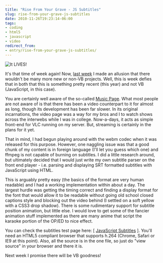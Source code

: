 ```yaml
---
title: "Rise From Your Grave - JS Subtitles"
slug: rise-from-your-grave-js-subtitles
date: 2010-11-26T19:23:14-06:00
tags:
- coding
- html5
- javascript
- video
redirect_from:
- entry/rise-from-your-grave-js-subtitles/
---
```

![](http://images.dxprog.com/blog/rise_from_your_grave.jpg "It LIVES!")

It's that time of week again! Now, [last week](http://dxprog.com/entry/rise-from-your-grave-chainploder/) I made an allusion that there wouldn't be many more new or non-VB projects. Well, this is week defies that in both that this is something pretty recent (this year) and not VB (JavaScript, in this case).

You are certainly well aware of the so-called [Music Page](http://dxprog.com/entry/celebrating-one-year-of-the-music-page/). What most people are not aware of is that there has been a video counterpart to it for almost as long, though its development has been far slower. In its original incarnations, the video page was a way for my bros and I to watch shows across the interwebs while I was in college. Now-a-days, it acts as simple front-end for VLC running on my server. But, streaming is certainly in the plans for it yet.

That in mind, I had begun playing around with the webm codec when it was released for this purpose. However, one naggling issue was that a good chunk of my content is in foreign language (I'll let you guess which one) and ffmpeg is not capable of burning on subtitles. I did a little research around, but ultimately decided that I would just write my own subtitle parser on the front end player - i.e. parsing and displaying SRT formatted subtitles with JavaScript using HTML.

This is arguably pretty easy (the basics of the format are very human readable) and I had a working implementation within about a day. The largest hurdle was getting the timing correct and finding a display format for the font that would allow it to be readable without going old school closed captions style and blocking out the video behind (I settled on a soft yellow with a CSS3 drop shadow). There is some rudimentary support for subtitle position animation, but little else. I would love to get some of the fancier animation stuff implemented as there are many anime that script the karaoke portion of the OP/ED to nice effect.

You can check the subtitles test page here: [ [JavaScript Subtitles](http://dxprog.com/labs/subtitles/) ].
You'll need an HTML5 compliant browser that supports h.264 (Chrome, Safari or IE9 at this point). Also, all the source is in the one file, so just do "view source" in your browser and there it is.

Next week I promise there will be VB goodness!
